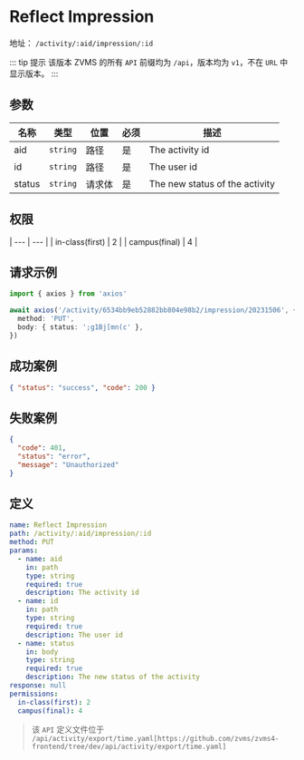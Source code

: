 # Reflect Impression<Badge type="warning" text="PUT" />

地址： `/activity/:aid/impression/:id`

::: tip 提示
该版本 ZVMS 的所有 `API` 前缀均为 `/api`，版本均为 `v1`，不在 `URL` 中显示版本。
:::

## 参数

| 名称   | 类型     | 位置   | 必须 | 描述                           |
| ------ | -------- | ------ | ---- | ------------------------------ |
| aid    | `string` | 路径   | 是   | The activity id                |
| id     | `string` | 路径   | 是   | The user id                    |
| status | `string` | 请求体 | 是   | The new status of the activity |

## 权限

| --- | --- |
| in-class(first) | 2 |
| campus(final) | 4 |

## 请求示例

```typescript
import { axios } from 'axios'

await axios('/activity/6534bb9eb52882bb804e98b2/impression/20231506', {
  method: 'PUT',
  body: { status: ';g1Bj[mn(c' },
})
```

## 成功案例

```json
{ "status": "success", "code": 200 }
```

## 失败案例

```json
{
  "code": 401,
  "status": "error",
  "message": "Unauthorized"
}
```

## 定义

```yaml
name: Reflect Impression
path: /activity/:aid/impression/:id
method: PUT
params:
  - name: aid
    in: path
    type: string
    required: true
    description: The activity id
  - name: id
    in: path
    type: string
    required: true
    description: The user id
  - name: status
    in: body
    type: string
    required: true
    description: The new status of the activity
response: null
permissions:
  in-class(first): 2
  campus(final): 4
```

> 该 `API` 定义文件位于 `/api/activity/export/time.yaml[https://github.com/zvms/zvms4-frontend/tree/dev/api/activity/export/time.yaml]`

